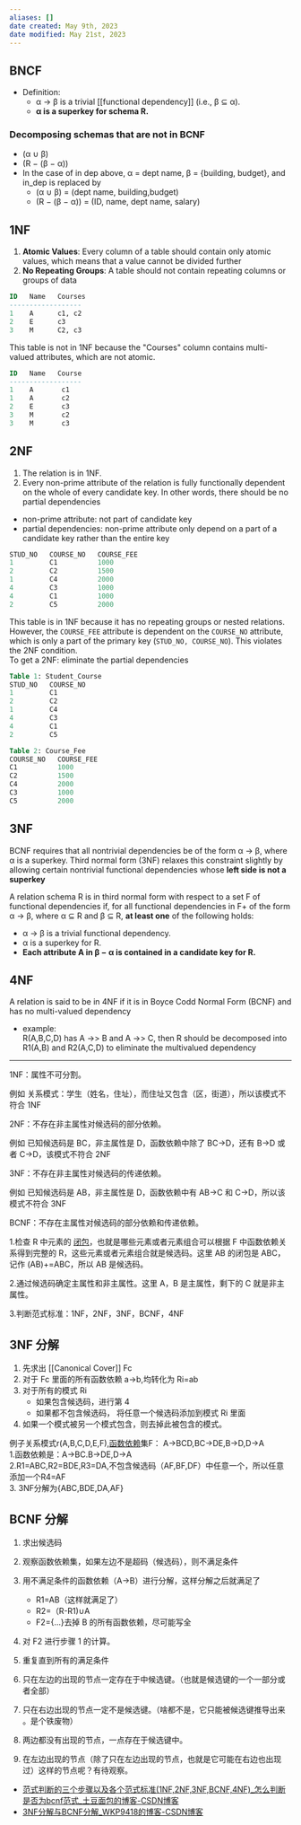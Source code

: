 ```yaml
---
aliases: []
date created: May 9th, 2023
date modified: May 21st, 2023
---
```


## BNCF
- Definition:
	- α → β is a trivial [[functional dependency]] (i.e., β ⊆ α).
	- **α is a superkey for schema R.**

### Decomposing schemas that are not in BCNF
- (α ∪ β) 
- (R − (β − α))
- In the case of in dep above, α = dept name, β = {building, budget}, and in_dep is replaced by
	- (α ∪ β) = (dept name, building,budget) 
	- (R − (β − α)) = (ID, name, dept name, salary)

## 1NF
1. **Atomic Values**: Every column of a table should contain only atomic values, which means that a value cannot be divided further
2. **No Repeating Groups**: A table should not contain repeating columns or groups of data

```sql
ID   Name   Courses
------------------
1    A      c1, c2
2    E      c3
3    M      C2, c3
```

This table is not in 1NF because the "Courses" column contains multi-valued attributes, which are not atomic.

```sql
ID   Name   Course
------------------
1    A       c1
1    A       c2
2    E       c3
3    M       c2
3    M       c3
```

## 2NF
1. The relation is in 1NF.
2. Every non-prime attribute of the relation is fully functionally dependent on the whole of every candidate key. In other words, there should be no partial dependencies
- non-prime attribute: not part of candidate key
- partial dependencies: non-prime attribute only depend on a part of a candidate key rather than the entire key

```sql
STUD_NO   COURSE_NO   COURSE_FEE
1         C1          1000
2         C2          1500
1         C4          2000
4         C3          1000
4         C1          1000
2         C5          2000
```

This table is in 1NF because it has no repeating groups or nested relations. However, the `COURSE_FEE` attribute is dependent on the `COURSE_NO` attribute, which is only a part of the primary key (`STUD_NO, COURSE_NO`). This violates the 2NF condition.  
To get a 2NF: eliminate the partial dependencies

```sql
Table 1: Student_Course
STUD_NO   COURSE_NO
1         C1
2         C2
1         C4
4         C3
4         C1
2         C5

Table 2: Course_Fee
COURSE_NO   COURSE_FEE
C1          1000
C2          1500
C4          2000
C3          1000
C5          2000
```

## 3NF
BCNF requires that all nontrivial dependencies be of the form α → β, where α is a superkey. Third normal form (3NF) relaxes this constraint slightly by allowing certain nontrivial functional dependencies whose **left side is not a superkey**

A relation schema R is in third normal form with respect to a set F of functional dependencies if, for all functional dependencies in F+ of the form α → β, where α ⊆ R and β ⊆ R, **at least one** of the following holds:

- α → β is a trivial functional dependency.
- α is a superkey for R.
- **Each attribute A in β − α is contained in a candidate key for R.**

## 4NF
A relation is said to be in 4NF if it is in Boyce Codd Normal Form (BCNF) and has no multi-valued dependency

- example:  
R(A,B,C,D) has A →> B and A →> C, then R should be decomposed into R1(A,B) and R2(A,C,D) to eliminate the multivalued dependency

___

1NF：属性不可分割。

例如 关系模式：学生（姓名，住址），而住址又包含（区，街道），所以该模式不符合 1NF

2NF：不存在非主属性对候选码的部分依赖。

例如 已知候选码是 BC，非主属性是 D，函数依赖中除了 BC->D，还有 B->D 或者 C->D，该模式不符合 2NF

3NF：不存在非主属性对候选码的传递依赖。

例如 已知候选码是 AB，非主属性是 D，函数依赖中有 AB->C 和 C->D，所以该模式不符合 3NF

BCNF：不存在主属性对候选码的部分依赖和传递依赖。

1.检查 R 中元素的 [闭包](https://so.csdn.net/so/search?q=%E9%97%AD%E5%8C%85&spm=1001.2101.3001.7020)，也就是哪些元素或者元素组合可以根据 F 中函数依赖关系得到完整的 R，这些元素或者元素组合就是候选码。这里 AB 的闭包是 ABC，记作 (AB)+=ABC，所以 AB 是候选码。

2.通过候选码确定主属性和非主属性。这里 A，B 是主属性，剩下的 C 就是非主属性。

3.判断范式标准：1NF，2NF，3NF，BCNF，4NF

## 3NF 分解
1. 先求出 [[Canonical Cover]] Fc
2. 对于 Fc 里面的所有函数依赖 a->b,均转化为 Ri=ab
3. 对于所有的模式 Ri
	- 如果包含候选码，进行第 4
	- 如果都不包含候选码， 将任意一个候选码添加到模式 Ri 里面
4. 如果一个模式被另一个模式包含，则去掉此被包含的模式。

例子关系模式r(A,B,C,D,E,F),[函数依赖](https://so.csdn.net/so/search?q=%E5%87%BD%E6%95%B0%E4%BE%9D%E8%B5%96&spm=1001.2101.3001.7020)集F： A->BCD,BC->DE,B->D,D->A  
1.函数依赖是：A->BC.B->DE,D->A  
2.R1=ABC,R2=BDE,R3=DA,不包含候选码（AF,BF,DF）中任意一个，所以任意添加一个R4=AF  
3. 3NF分解为{ABC,BDE,DA,AF}

## BCNF 分解
1. 求出候选码
2. 观察函数依赖集，如果左边不是超码（候选码），则不满足条件
3. 用不满足条件的函数依赖（A->B）进行分解，这样分解之后就满足了
	- R1=AB（这样就满足了）
	- R2=（R-R1)∪A
	- F2={…}去掉 B 的所有函数依赖，尽可能写全
1. 对 F2 进行步骤 1 的计算。
2. 重复直到所有的满足条件

1. 只在左边的出现的节点一定存在于中候选键。（也就是候选键的一个一部分或者全部）  
2. 只在右边出现的节点一定不是候选键。（啥都不是，它只能被候选键推导出来 。是个铁废物）  
3. 两边都没有出现的节点，一点存在于候选键中。  
4. 在左边出现的节点（除了只在左边出现的节点，也就是它可能在右边也出现过）这样的节点呢？有待观察。

- [范式判断的三个步骤以及各个范式标准(1NF,2NF,3NF,BCNF,4NF)\_怎么判断是否为bcnf范式\_土豆面包的博客-CSDN博客](https://blog.csdn.net/qq_40177015/article/details/111590534)
- [3NF分解与BCNF分解\_WKP9418的博客-CSDN博客](https://blog.csdn.net/qq_43179428/article/details/105596526)